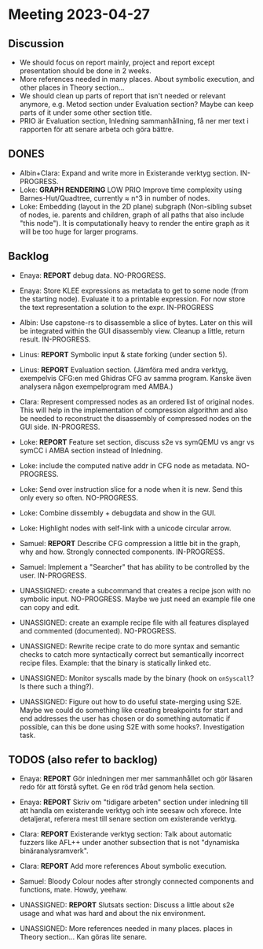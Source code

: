 # Meeting 2023-04-27

## Discussion
- We should focus on report mainly, project and report except presentation
  should be done in 2 weeks.
- More references needed in many places. About symbolic execution, and other
  places in Theory section...
- We should clean up parts of report that isn't needed or relevant anymore,
  e.g. Metod section under Evaluation section? Maybe can keep parts of it under
  some other section title.
- PRIO är Evaluation section, Inledning sammanhållning, få ner mer text i
  rapporten för att senare arbeta och göra bättre.

## DONES
- Albin+Clara: Expand and write more in Existerande verktyg section. IN-PROGRESS.
- Loke: **GRAPH RENDERING** LOW PRIO Improve time complexity using
  Barnes-Hut/Quadtree, currently ≈ n^3 in number of nodes.
- Loke: Embedding (layout in the 2D plane) subgraph (Non-sibling subset of
  nodes, ie. parents and children, graph of all paths that also include "this
  node"). It is computationally heavy to render the entire graph as it
  will be too huge for larger programs.

## Backlog
- Enaya: **REPORT** debug data. NO-PROGRESS.
- Enaya: Store KLEE expressions as metadata to get to some node (from the
  starting node). Evaluate it to a printable expression. For now store the text
  representation a solution to the expr. IN-PROGRESS

- Albin: Use capstone-rs to disassemble a slice of bytes. Later on this
  will be integrated within the GUI disassembly view. Cleanup a little, return
  result. IN-PROGRESS.

- Linus: **REPORT** Symbolic input & state forking (under section 5).
- Linus: **REPORT** Evaluation section. (Jämföra med andra verktyg, exempelvis
  CFG:en med Ghidras CFG av samma program. Kanske även analysera någon
  exempelprogram med AMBA.)

- Clara: Represent compressed nodes as an ordered list of original nodes. This
  will help in the implementation of compression algorithm and also be needed
  to reconstruct the disassembly of compressed nodes on the GUI side.
  IN-PROGRESS.

- Loke: **REPORT** Feature set section, discuss s2e vs symQEMU vs angr vs symCC
  i AMBA section instead of Inledning.
- Loke: include the computed native addr in CFG node as metadata.
  NO-PROGRESS.
- Loke: Send over instruction slice for a node when it is new. Send this
  only every so often. NO-PROGRESS.
- Loke: Combine dissembly + debugdata and show in the GUI.
- Loke: Highlight nodes with self-link with a unicode circular arrow.

- Samuel: **REPORT** Describe CFG compression a little bit in the graph, why and
  how. Strongly connected components. IN-PROGRESS.
- Samuel: Implement a "Searcher" that has ability to be controlled by the
  user. IN-PROGRESS.

- UNASSIGNED: create a subcommand that creates a recipe json with no symbolic
  input. NO-PROGRESS. Maybe we just need an example file one can copy and edit.
- UNASSIGNED: create an example recipe file with all features displayed and
  commented (documented). NO-PROGRESS.
- UNASSIGNED: Rewrite recipe crate to do more syntax and semantic checks to
  catch more syntactically correct but semantically incorrect recipe files.
  Example: that the binary is statically linked etc.
- UNASSIGNED: Monitor syscalls made by the binary (hook on `onSyscall`? Is
  there such a thing?).
- UNASSIGNED: Figure out how to do useful state-merging using S2E. Maybe we
  could do something like creating breakpoints for start and end addresses the
  user has chosen or do something automatic if possible, can this be done using
  S2E with some hooks?. Investigation task.

## TODOS (also refer to backlog)
- Enaya: **REPORT** Gör inledningen mer mer sammanhållet och gör läsaren redo
  för att förstå syftet. Ge en röd tråd genom hela section.
- Enaya: **REPORT** Skriv om "tidigare arbeten" section under inledning till att
  handla om existerande verktyg och inte seesaw och xforece. Inte detaljerat,
  referera mest till senare section om existerande verktyg.
- Clara: **REPORT** Existerande verktyg section: Talk about automatic
  fuzzers like AFL++ under another subsection that is not "dynamiska
  binäranalysramverk".
- Clara: **REPORT** Add more references About symbolic execution.
- Samuel: Bloody Colour nodes after strongly connected components and
  functions, mate. Howdy, yeehaw.

- UNASSIGNED: **REPORT** Slutsats section: Discuss a little about s2e usage and
  what was hard and about the nix environment.
- UNASSIGNED: More references needed in many places. places in Theory
  section... Kan göras lite senare.

